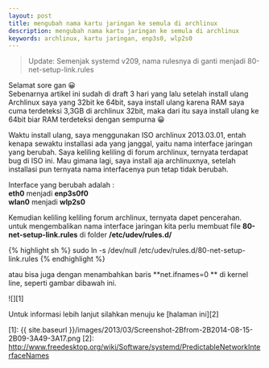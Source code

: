 ```yaml
---
layout: post
title: mengubah nama kartu jaringan ke semula di archlinux
description: mengubah nama kartu jaringan ke semula di archlinux
keywords: archlinux, kartu jaringan, enp3s0, wlp2s0
---
```


> Update: Semenjak systemd v209, nama rulesnya di ganti menjadi
> 80-net-setup-link.rules

Selamat sore gan 😀  
Sebenarnya artikel ini sudah di draft 3 hari yang lalu setelah install ulang Archlinux saya yang 32bit ke 64bit, saya install ulang karena RAM saya cuma terdeteksi 3,3GB di archlinux 32bit, maka dari itu saya install ulang ke 64bit biar RAM terdeteksi dengan sempurna 😀

Waktu install ulang, saya menggunakan ISO archlinux 2013.03.01, entah kenapa sewaktu installasi ada yang janggal, yaitu nama interface jaringan yang berubah. Saya keliling keliling di forum archlinux, ternyata terdapat bug di ISO ini. Mau gimana lagi, saya install aja archlinuxnya, setelah installasi pun ternyata nama interfacenya pun tetap tidak berubah.

Interface yang berubah adalah :  
**eth0** menjadi **enp3s0f0**  
**wlan0** menjadi **wlp2s0**

Kemudian keliling keliling forum archlinux, ternyata dapet pencerahan. untuk mengembalikan nama interface jaringan kita perlu membuat file **80-net-setup-link.rules** di folder **/etc/udev/rules.d/**

{% highlight sh %}
sudo ln -s /dev/null /etc/udev/rules.d/80-net-setup-link.rules
{% endhighlight %}

atau bisa juga dengan menambahkan baris **net.ifnames=0 ** di kernel line, seperti gambar dibawah ini.

![][1]

Untuk informasi lebih lanjut silahkan menuju ke [halaman ini][2]

[1]: {{ site.baseurl }}/images/2013/03/Screenshot-2Bfrom-2B2014-08-15-2B09-3A49-3A17.png
[2]: http://www.freedesktop.org/wiki/Software/systemd/PredictableNetworkInterfaceNames
